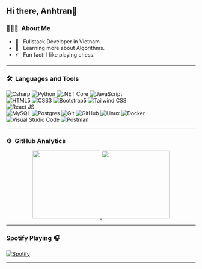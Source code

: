## Hi there, Anhtran👋

### 👨🏻‍💻 &nbsp;About Me

- 🤔 &nbsp; Fullstack Developer in Vietnam.
- 🌱 &nbsp; Learning more about Algorithms.
- ⚡️ &nbsp; Fun fact: I like playing chess.

---

### 🛠 &nbsp;Languages and Tools

  ![Csharp](https://img.shields.io/badge/Csharp-3776AB?logo=csharp&logoColor=white&style=for-the-badge)
  ![Python](https://img.shields.io/badge/Python-3776AB?logo=python&logoColor=white&style=for-the-badge)
  ![.NET Core](https://img.shields.io/badge/-.NET-3776AB?style=for-the-badge&logo=.NET)
  ![JavaScript](https://img.shields.io/badge/-JavaScript-333333?style=for-the-badge&logo=javascript)  
  ![HTML5](https://img.shields.io/badge/-HTML5-333333?style=for-the-badge&logo=HTML5)
  ![CSS3](https://img.shields.io/badge/-CSS3-333333?style=for-the-badge&logo=CSS3&logoColor=1572B6)
  ![Bootstrap5](https://img.shields.io/badge/-Bootstrap-333333?style=for-the-badge&logo=bootstrap&logoColor=563D7C)
  ![Tailwind CSS](https://img.shields.io/badge/-Tailwind%20CSS-333333?style=for-the-badge&logo=tailwindcss)  
  ![React JS](https://img.shields.io/badge/-React%20JS-333333?style=for-the-badge&logo=react)  
  ![MySQL](https://img.shields.io/badge/mysql-%2300f.svg?style=for-the-badge&logo=mysql&logoColor=white)
  ![Postgres](https://img.shields.io/badge/postgres-%23316192.svg?style=for-the-badge&logo=postgresql&logoColor=white)
  ![Git](https://img.shields.io/badge/-Git-333333?style=for-the-badge&logo=git)
  ![GitHub](https://img.shields.io/badge/-GitHub-333333?style=for-the-badge&logo=github)
  ![Linux](https://img.shields.io/badge/-Linux-003366?style=for-the-badge&logo=linux)
  ![Docker](https://img.shields.io/badge/docker-%230db7ed.svg?style=for-the-badge&logo=docker&logoColor=white)
  ![Visual Studio Code](https://img.shields.io/badge/-Visual%20Studio%20Code-333333?style=for-the-badge&logo=visual-studio-code&logoColor=007ACC)
  ![Postman](https://img.shields.io/badge/-Postman-000000?style=for-the-badge&logo=postman)   

---

### ⚙️ &nbsp;GitHub Analytics

<p align="center">
<a href="https://github.com/Helianthusss">
  <img height="180em" src="https://github-readme-stats-eight-theta.vercel.app/api?username=Helianthusss&show_icons=true&theme=buefy&include_all_commits=true&count_private=true"/>
  <img height="180em" src="https://github-readme-stats-eight-theta.vercel.app/api/top-langs/?username=Helianthusss&layout=compact&langs_count=8&theme=buefy"/>
</a>
</p>

---

### Spotify Playing 🎧
[![Spotify](https://novatorem.visualbean.vercel.app/api/spotify)](https://open.spotify.com/user/1112981871)

---
